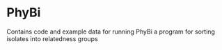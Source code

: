 # PhyBi
Contains code and example data for running PhyBi a program for sorting isolates into relatedness groups
